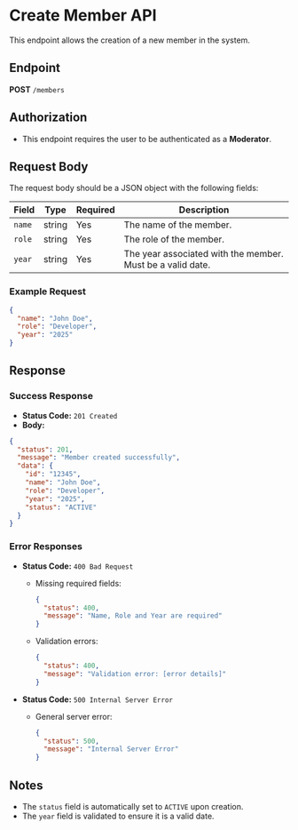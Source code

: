 # Create Member API

This endpoint allows the creation of a new member in the system.

## Endpoint

**POST** `/members`

## Authorization

- This endpoint requires the user to be authenticated as a **Moderator**.

## Request Body

The request body should be a JSON object with the following fields:

| Field   | Type   | Required | Description                     |
|---------|--------|----------|---------------------------------|
| `name`  | string | Yes      | The name of the member.         |
| `role`  | string | Yes      | The role of the member.         |
| `year`  | string | Yes      | The year associated with the member. Must be a valid date. |

### Example Request

```json
{
  "name": "John Doe",
  "role": "Developer",
  "year": "2025"
}
```

## Response

### Success Response

- **Status Code:** `201 Created`
- **Body:**

```json
{
  "status": 201,
  "message": "Member created successfully",
  "data": {
    "id": "12345",
    "name": "John Doe",
    "role": "Developer",
    "year": "2025",
    "status": "ACTIVE"
  }
}
```

### Error Responses

- **Status Code:** `400 Bad Request`
  - Missing required fields:
    ```json
    {
      "status": 400,
      "message": "Name, Role and Year are required"
    }
    ```
  - Validation errors:
    ```json
    {
      "status": 400,
      "message": "Validation error: [error details]"
    }
    ```

- **Status Code:** `500 Internal Server Error`
  - General server error:
    ```json
    {
      "status": 500,
      "message": "Internal Server Error"
    }
    ```

## Notes

- The `status` field is automatically set to `ACTIVE` upon creation.
- The `year` field is validated to ensure it is a valid date.